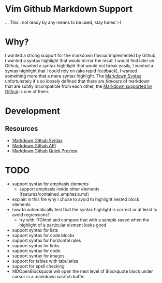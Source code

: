 # Vim Github Markdown Support
... This i not ready by any means to be used, stay tuned :-)

# Why?
I wanted a strong support for the markdown flavour implemented by Github, I wanted a syntax highlight that would mirror the result I would find later on Github, I wanted a syntax hightlight that would not break easily, I wanted a syntax highlight that I could rely on (aka rapid feedback), I wanted something more that a mere syntax highlight. The [Markdown Syntax](http://daringfireball.net/projects/markdown/syntax) unfortunately it's so loosely defined that there are *flavours* of markdown that are subtly incompatible from each other, the [Markdown supported by Github](https://help.github.com/articles/github-flavored-markdown) is one of them.

# Development
## Resources
* [Markdown Github Syntax](https://help.github.com/articles/github-flavored-markdown)
* [Markdown Github API](http://developer.github.com/v3/markdown)
* [Markdown Github Quick Preview](http://github-markdown-preview.heroku.com/)

# TODO
* support syntax for emphasis elements
  * support emphasis inside other elements (features/contained_emphasis.md)
* explain in this file why I chose to avoid to highlight nested block elements
* how to automatically test that the syntax highlight is correct or at least to avoid regressions?
  * try with :TOhtml and compare that with a sample saved when the highlight of a particular element looks good
* support syntax for lists
* support syntax for code blocks
* support syntax for horizontal rules
* support syntax for links
* support syntax for code
* support syntax for images
* support for tables with tabularize
* support for spell checking
* MDOpenBlockquote will open the next level of Blockquote block under cursor in a markdown scratch buffer
